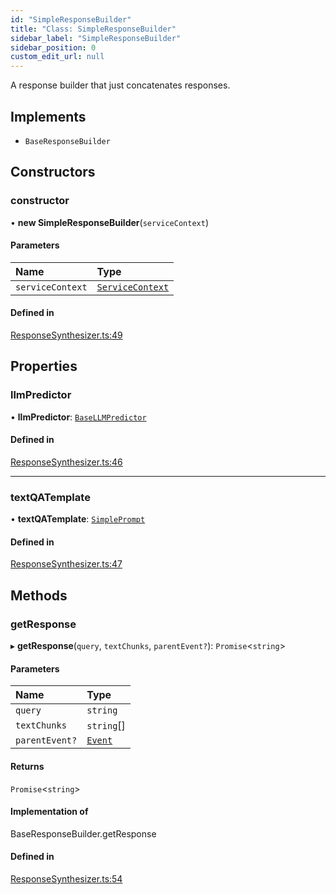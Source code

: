 ```yaml
---
id: "SimpleResponseBuilder"
title: "Class: SimpleResponseBuilder"
sidebar_label: "SimpleResponseBuilder"
sidebar_position: 0
custom_edit_url: null
---
```


A response builder that just concatenates responses.

## Implements

- `BaseResponseBuilder`

## Constructors

### constructor

• **new SimpleResponseBuilder**(`serviceContext`)

#### Parameters

| Name | Type |
| :------ | :------ |
| `serviceContext` | [`ServiceContext`](../interfaces/ServiceContext.md) |

#### Defined in

[ResponseSynthesizer.ts:49](https://github.com/run-llama/LlamaIndexTS/blob/9d0cadf/packages/core/src/ResponseSynthesizer.ts#L49)

## Properties

### llmPredictor

• **llmPredictor**: [`BaseLLMPredictor`](../interfaces/BaseLLMPredictor.md)

#### Defined in

[ResponseSynthesizer.ts:46](https://github.com/run-llama/LlamaIndexTS/blob/9d0cadf/packages/core/src/ResponseSynthesizer.ts#L46)

___

### textQATemplate

• **textQATemplate**: [`SimplePrompt`](../modules.md#simpleprompt)

#### Defined in

[ResponseSynthesizer.ts:47](https://github.com/run-llama/LlamaIndexTS/blob/9d0cadf/packages/core/src/ResponseSynthesizer.ts#L47)

## Methods

### getResponse

▸ **getResponse**(`query`, `textChunks`, `parentEvent?`): `Promise`<`string`\>

#### Parameters

| Name | Type |
| :------ | :------ |
| `query` | `string` |
| `textChunks` | `string`[] |
| `parentEvent?` | [`Event`](../interfaces/Event.md) |

#### Returns

`Promise`<`string`\>

#### Implementation of

BaseResponseBuilder.getResponse

#### Defined in

[ResponseSynthesizer.ts:54](https://github.com/run-llama/LlamaIndexTS/blob/9d0cadf/packages/core/src/ResponseSynthesizer.ts#L54)
